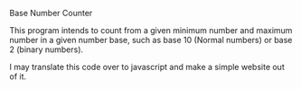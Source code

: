 Base Number Counter

This program intends to count from a given minimum number and maximum number in a given number base, such as base 10 (Normal numbers) or base 2 (binary numbers).

I may translate this code over to javascript and make a simple website out of it. 